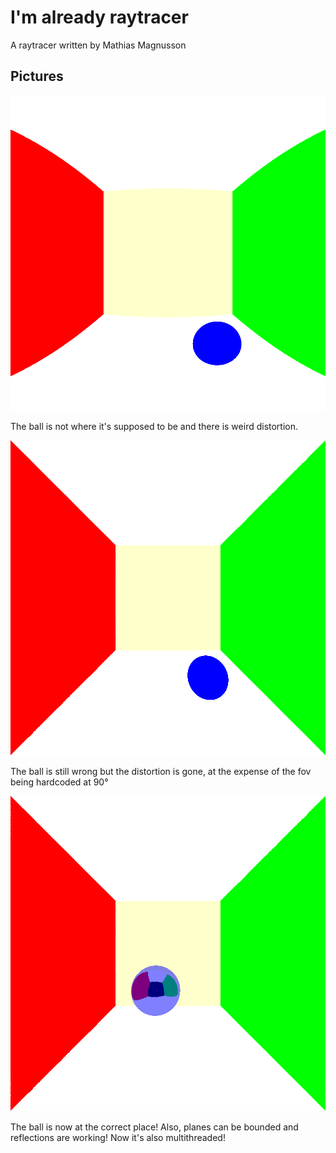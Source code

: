 # I'm already raytracer

A raytracer written by Mathias Magnusson

## Pictures

![Cornellbox](images/211010-0.png)

The ball is not where it's supposed to be and there is weird distortion.

![By the end of the first day](images/211010-1.png)

The ball is still wrong but the distortion is gone, at the expense of the fov being hardcoded at 90°

![Second day](images/211010-2.png)

The ball is now at the correct place! Also, planes can be bounded and reflections are working! Now it's also multithreaded!